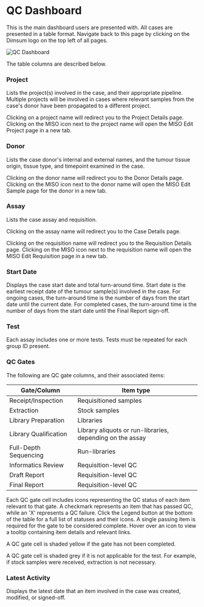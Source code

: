 # QC Dashboard

This is the main dashboard users are presented with. All cases are presented in a table format.
Navigate back to this page by clicking on the Dimsum logo on the top left of all pages.

![QC Dashboard](/images/qc_dashboard.png)

The table columns are described below.

### Project

Lists the project(s) involved in the case, and their appropriate pipeline. Multiple projects will be
involved in cases where relevant samples from the case's donor have been propagated to a different
project.

Clicking on a project name will redirect you to the Project Details page. Clicking on the MISO icon
next to the project name will open the MISO Edit Project page in a new tab.

### Donor

Lists the case donor's internal and external names, and the tumour tissue origin, tissue type, and
timepoint examined in the case.

Clicking on the donor name will redirect you to the Donor Details page. Clicking on the MISO icon
next to the donor name will open the MISO Edit Sample page for the donor in a new tab.

### Assay

Lists the case assay and requisition.

Clicking on the assay name will redirect you to the Case Details page.

Clicking on the requisition name will redirect you to the Requisition Details page. Clicking on the
MISO icon next to the requisition name will open the MISO Edit Requisition page in a new tab.

### Start Date

Displays the case start date and total turn-around time. Start date is the earliest receipt date of
the tumour sample(s) involved in the case. For ongoing cases, the turn-around time is the number of
days from the start date until the current date. For completed cases, the turn-around time is the
number of days from the start date until the Final Report sign-off.

### Test

Each assay includes one or more tests. Tests must be repeated for each group ID present.

### QC Gates

The following are QC gate columns, and their associated items:

| Gate/Column           | Item type                                                 |
| --------------------- | --------------------------------------------------------- |
| Receipt/Inspection    | Requisitioned samples                                     |
| Extraction            | Stock samples                                             |
| Library Preparation   | Libraries                                                 |
| Library Qualification | Library aliquots or run-libraries, depending on the assay |
| Full-Depth Sequencing | Run-libraries                                             |
| Informatics Review    | Requisition-level QC                                      |
| Draft Report          | Requisition-level QC                                      |
| Final Report          | Requisition-level QC                                      |

Each QC gate cell includes icons representing the QC status of each item relevant to that gate. A checkmark represents an item that has passed QC, while an 'X' represents a QC failure. Click the Legend button at the bottom of the table for a full list of statuses and their icons. A single passing item is required for the gate to be considered complete. Hover over an icon to view a tooltip containing item details and relevant links.

A QC gate cell is shaded yellow if the gate has not been completed.

A QC gate cell is shaded grey if it is not applicable for the test. For example, if stock samples
were received, extraction is not necessary.

### Latest Activity

Displays the latest date that an item involved in the case was created, modified, or signed-off.
